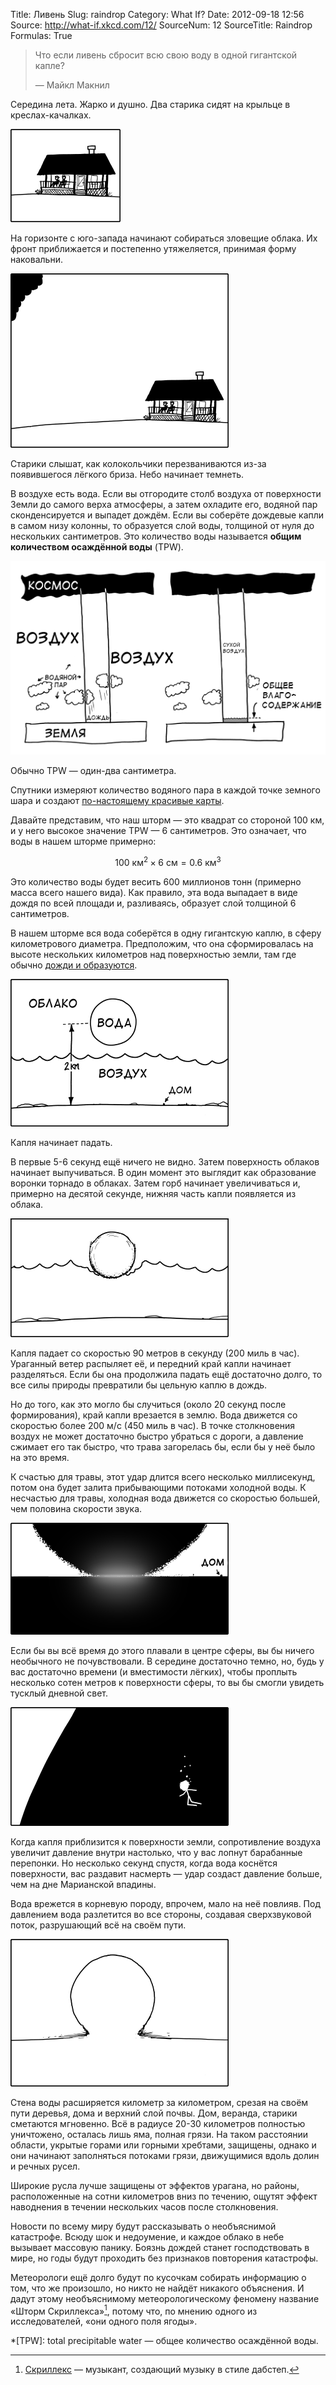 Title: Ливень
Slug: raindrop
Category: What If?
Date: 2012-09-18 12:56
Source: http://what-if.xkcd.com/12/
SourceNum: 12
SourceTitle: Raindrop
Formulas: True

> Что если ливень сбросит всю свою воду в одной гигантской капле?
> 
> — Майкл Макнил

Середина лета. Жарко и душно. Два старика сидят на крыльце в креслах-качалках.

![](/uploads/012-raindrop/raindrop_porch_ru.png "Два старика сидят на веранде, которая присоединена к дому, который стоит на земле.")

На горизонте с юго-запада начинают собираться зловещие облака. Их фронт приближается и постепенно утяжеляется, принимая форму наковальни.

![](/uploads/012-raindrop/raindrop_first_clouds_ru.png "Тёмные облака собираются в углу неба над домом.")

Старики слышат, как колокольчики перезваниваются из-за появившегося лёгкого бриза. Небо начинает темнеть.

В воздухе есть вода. Если вы отгородите столб воздуха от поверхности Земли до самого верха атмосферы, а затем охладите его, водяной пар сконденсируется и выпадет дождём. Если вы соберёте дождевые капли в самом низу колонны, то образуется слой воды, толщиной от нуля до нескольких сантиметров. Это количество воды называется **общим количеством осаждённой воды** (TPW).

![](/uploads/012-raindrop/raindrop_tpw1_ru.png "Диаграмма, показывающая две колонны, соединяющие поверхность Земли и космос. Из облаков, пойманных колонной, идёт дождь, который собирается на дне колонны.")

Обычно TPW — один-два сантиметра.

Спутники измеряют количество водяного пара в каждой точке земного шара и создают [по-настоящему красивые карты](http://tropic.ssec.wisc.edu/real-time/mimic-tpw/natl/main.html).

Давайте представим, что наш шторм — это квадрат со стороной 100 км, и у него высокое значение TPW — 6 сантиметров. Это означает, что воды в нашем шторме примерно:

$$ 100\textrm{ км}^2\times6\textrm{ см}=0.6\textrm{ км}^3 $$

Это количество воды будет весить 600 миллионов тонн (примерно масса всего нашего вида). Как правило, эта вода выпадает в виде дождя по всей площади и, разливаясь, образует слой толщиной 6 сантиметров.

В нашем шторме вся вода соберётся в одну гигантскую каплю, в сферу километрового диаметра. Предположим, что она сформировалась на высоте нескольких километров над поверхностью земли, там где обычно [дожди и образуются](http://rsd.gsfc.nasa.gov/912/edop/misc/1736.pdf).

![](/uploads/012-raindrop/raindrop_setup_ru.png "Диаграмма, показывающая, снизу вверх: поверхность земли, воздух, облака и, в облаках, сферу воды на высоте двух километров.")

Капля начинает падать.

В первые 5-6 секунд ещё ничего не видно. Затем поверхность облаков начинает выпучиваться. В один момент это выглядит как образование воронки торнадо в облаках. Затем горб начинает увеличиваться и, примерно на десятой секунде, нижняя часть капли появляется из облака.

![](/uploads/012-raindrop/raindrop_emerges_ru.png "Край водяной сферы прорывается сквозь облака.")

Капля падает со скоростью 90 метров в секунду (200 миль в час). Ураганный ветер распыляет её, и передний край капли начинает разделяться. Если бы она продолжила падать ещё достаточно долго, то все силы природы превратили бы цельную каплю в дождь.

Но до того, как это могло бы случиться (около 20 секунд после формирования), край капли врезается в землю. Вода движется со скоростью более 200 м/с (450 миль в час). В точке столкновения воздух не может достаточно быстро убраться с дороги, а давление сжимает его так быстро, что трава загорелась бы, если бы у неё было на это время.

К счастью для травы, этот удар длится всего несколько миллисекунд, потом она будет залита прибывающими потоками холодной воды. К несчастью для травы, холодная вода движется со скоростью большей, чем половина скорости звука.

![](/uploads/012-raindrop/raindrop_hits_ru.png "Край водяной сферы касается земли.")

Если бы вы всё время до этого плавали в центре сферы, вы бы ничего необычного не почувствовали. В середине достаточно темно, но, будь у вас достаточно времени (и вместимости лёгких), чтобы проплыть несколько сотен метров к поверхности сферы, то вы бы смогли увидеть тусклый дневной свет.

![](/uploads/012-raindrop/raindrop_floating_ru.png "Человечек, плавающий в темноте.")

Когда капля приблизится к поверхности земли, сопротивление воздуха увеличит давление внутри настолько, что у вас лопнут барабанные перепонки. Но несколько секунд спустя, когда вода коснётся поверхности, вас раздавит насмерть — удар создаст давление больше, чем на дне Марианской впадины.

Вода врежется в корневую породу, впрочем, мало на неё повлияв. Под давлением вода разлетится во все стороны, создавая сверхзвуковой поток, разрушающий всё на своём пути.

![](/uploads/012-raindrop/raindrop_jets.png "Сверхзвуковой ненаправленный поток воды разлетается во все стороны от места приземления капли.")

Стена воды расширяется километр за километром, срезая на своём пути деревья, дома и верхний слой почвы. Дом, веранда, старики сметаются мгновенно. Всё в радиусе 20-30 километров полностью уничтожено, осталась лишь яма, полная грязи. На таком расстоянии области, укрытые горами или горными хребтами, защищены, однако и они начинают заполняться потоками грязи, движущимися вдоль долин и речных русел.

Широкие русла лучше защищены от эффектов урагана, но районы, расположенные на сотни километров вниз по течению, ощутят эффект наводнения в течении нескольких часов после столкновения.

Новости по всему миру будут рассказывать о необъяснимой катастрофе. Всюду шок и недоумение, и каждое облако в небе вызывает массовую панику. Боязнь дождей станет господствовать в мире, но годы будут проходить без признаков повторения катастрофы.

Метеорологи ещё долго будут по кусочкам собирать информацию о том, что же произошло, но никто не найдёт никакого объяснения. И дадут этому необъяснимому метеорологическому феномену название «Шторм Скриллекса»[^1], потому что, по мнению одного из исследователей, «они одного поля ягоды».

*[TPW]: total precipitable water — общее количество осаждённой воды.

[^1]: [Скриллекс](http://en.wikipedia.org/wiki/Skrillex) — музыкант, создающий музыку в стиле дабстеп.
